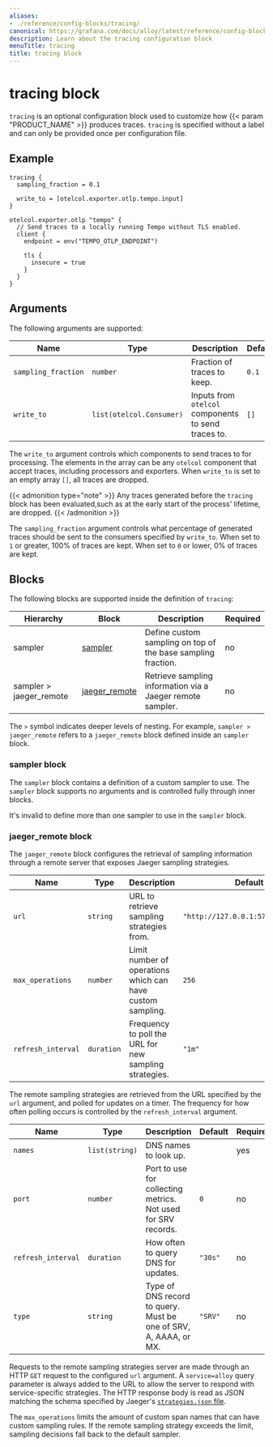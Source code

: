 ```yaml
---
aliases:
- ./reference/config-blocks/tracing/
canonical: https://grafana.com/docs/alloy/latest/reference/config-blocks/tracing/
description: Learn about the tracing configuration block
menuTitle: tracing
title: tracing block
---
```


# tracing block

`tracing` is an optional configuration block used to customize how {{< param "PRODUCT_NAME" >}} produces traces.
`tracing` is specified without a label and can only be provided once per configuration file.

## Example

```river
tracing {
  sampling_fraction = 0.1

  write_to = [otelcol.exporter.otlp.tempo.input]
}

otelcol.exporter.otlp "tempo" {
  // Send traces to a locally running Tempo without TLS enabled.
  client {
    endpoint = env("TEMPO_OTLP_ENDPOINT")

    tls {
      insecure = true
    }
  }
}
```

## Arguments

The following arguments are supported:

Name                | Type                     | Description                                         | Default | Required
--------------------|--------------------------|-----------------------------------------------------|---------|---------
`sampling_fraction` | `number`                 | Fraction of traces to keep.                         | `0.1`   | no
`write_to`          | `list(otelcol.Consumer)` | Inputs from `otelcol` components to send traces to. | `[]`    | no

The `write_to` argument controls which components to send traces to for
processing. The elements in the array can be any `otelcol` component that
accept traces, including processors and exporters. When `write_to` is set
to an empty array `[]`, all traces are dropped.

{{< admonition type="note" >}}
Any traces generated before the `tracing` block has been evaluated,such as at the early start of the process' lifetime, are dropped.
{{< /admonition >}}

The `sampling_fraction` argument controls what percentage of generated traces should be sent to the consumers specified by `write_to`.
When set to `1` or greater, 100% of traces are kept. When set to `0` or lower, 0% of traces are kept.

## Blocks

The following blocks are supported inside the definition of `tracing`:

Hierarchy               | Block             | Description                                                  | Required
------------------------|-------------------|--------------------------------------------------------------|---------
sampler                 | [sampler][]       | Define custom sampling on top of the base sampling fraction. | no
sampler > jaeger_remote | [jaeger_remote][] | Retrieve sampling information via a Jaeger remote sampler.   | no

The `>` symbol indicates deeper levels of nesting. For example, `sampler > jaeger_remote` refers to a `jaeger_remote` block defined inside an `sampler` block.

### sampler block

The `sampler` block contains a definition of a custom sampler to use.
The `sampler` block supports no arguments and is controlled fully through inner blocks.

It's invalid to define more than one sampler to use in the `sampler` block.

### jaeger_remote block

The `jaeger_remote` block configures the retrieval of sampling information through a remote server that exposes Jaeger sampling strategies.

Name               | Type       | Description                                                | Default                            | Required
-------------------|------------|------------------------------------------------------------|------------------------------------|---------
`url`              | `string`   | URL to retrieve sampling strategies from.                  | `"http://127.0.0.1:5778/sampling"` | no
`max_operations`   | `number`   | Limit number of operations which can have custom sampling. | `256`                              | no
`refresh_interval` | `duration` | Frequency to poll the URL for new sampling strategies.     | `"1m"`                             | no

The remote sampling strategies are retrieved from the URL specified by the `url` argument, and polled for updates on a timer. The frequency for how often polling occurs is controlled by the `refresh_interval` argument.

Name               | Type           | Description                                                      | Default | Required
-------------------|----------------|------------------------------------------------------------------|---------|---------
`names`            | `list(string)` | DNS names to look up.                                            |         | yes
`port`             | `number`       | Port to use for collecting metrics. Not used for SRV records.    | `0`     | no
`refresh_interval` | `duration`     | How often to query DNS for updates.                              | `"30s"` | no
`type`             | `string`       | Type of DNS record to query. Must be one of SRV, A, AAAA, or MX. | `"SRV"` | no

Requests to the remote sampling strategies server are made through an HTTP `GET` request to the configured `url` argument.
A `service=alloy` query parameter is always added to the URL to allow the server to respond with service-specific strategies.
The HTTP response body is read as JSON matching the schema specified by Jaeger's [`strategies.json` file][Jaeger sampling strategies].

The `max_operations` limits the amount of custom span names that can have custom sampling rules.
If the remote sampling strategy exceeds the limit, sampling decisions fall back to the default sampler.

[Jaeger sampling strategies]: https://www.jaegertracing.io/docs/1.22/sampling/#collector-sampling-configuration
[sampler]: #sampler-block
[jaeger_remote]: #jaeger_remote-block
